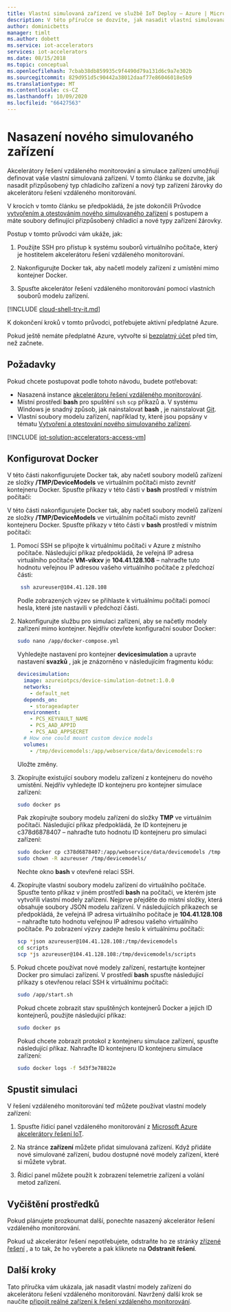 ```yaml
---
title: Vlastní simulovaná zařízení ve službě IoT Deploy – Azure | Microsoft Docs
description: V této příručce se dozvíte, jak nasadit vlastní simulovaná zařízení do akcelerátoru řešení vzdáleného monitorování.
author: dominicbetts
manager: timlt
ms.author: dobett
ms.service: iot-accelerators
services: iot-accelerators
ms.date: 08/15/2018
ms.topic: conceptual
ms.openlocfilehash: 7cbab38db859935c9f4490d79a131d6c9a7e302b
ms.sourcegitcommit: 829d951d5c90442a38012daaf77e86046018e5b9
ms.translationtype: MT
ms.contentlocale: cs-CZ
ms.lasthandoff: 10/09/2020
ms.locfileid: "66427563"
---
```

# <a name="deploy-a-new-simulated-device"></a>Nasazení nového simulovaného zařízení

Akcelerátory řešení vzdáleného monitorování a simulace zařízení umožňují definovat vaše vlastní simulovaná zařízení. V tomto článku se dozvíte, jak nasadit přizpůsobený typ chladicího zařízení a nový typ zařízení žárovky do akcelerátoru řešení vzdáleného monitorování.

V krocích v tomto článku se předpokládá, že jste dokončili Průvodce [vytvořením a otestováním nového simulovaného zařízení](iot-accelerators-remote-monitoring-create-simulated-device.md) s postupem a máte soubory definující přizpůsobený chladicí a nové typy zařízení žárovky.

Postup v tomto průvodci vám ukáže, jak:

1. Použijte SSH pro přístup k systému souborů virtuálního počítače, který je hostitelem akcelerátoru řešení vzdáleného monitorování.

1. Nakonfigurujte Docker tak, aby načetl modely zařízení z umístění mimo kontejner Docker.

1. Spusťte akcelerátor řešení vzdáleného monitorování pomocí vlastních souborů modelu zařízení.

[!INCLUDE [cloud-shell-try-it.md](../../includes/cloud-shell-try-it.md)]

K dokončení kroků v tomto průvodci, potřebujete aktivní předplatné Azure.

Pokud ještě nemáte předplatné Azure, vytvořte si [bezplatný účet](https://azure.microsoft.com/free/?WT.mc_id=A261C142F) před tím, než začnete.

## <a name="prerequisites"></a>Požadavky

Pokud chcete postupovat podle tohoto návodu, budete potřebovat:

- Nasazená instance [akcelerátoru řešení vzdáleného monitorování](https://www.azureiotsolutions.com/Accelerators#solutions/types/RM2).
- Místní prostředí **bash** pro spuštění `ssh` `scp` příkazů a. V systému Windows je snadný způsob, jak nainstalovat **bash** , je nainstalovat [Git](https://git-scm.com/download/win).
- Vlastní soubory modelu zařízení, například ty, které jsou popsány v tématu [Vytvoření a otestování nového simulovaného zařízení](iot-accelerators-remote-monitoring-create-simulated-device.md).

[!INCLUDE [iot-solution-accelerators-access-vm](../../includes/iot-solution-accelerators-access-vm.md)]

## <a name="configure-docker"></a>Konfigurovat Docker

V této části nakonfigurujete Docker tak, aby načetl soubory modelů zařízení ze složky **/TMP/DeviceModels** ve virtuálním počítači místo zevnitř kontejneru Docker. Spusťte příkazy v této části v **bash** prostředí v místním počítači:

V této části nakonfigurujete Docker tak, aby načetl soubory modelů zařízení ze složky **/TMP/DeviceModels** ve virtuálním počítači místo zevnitř kontejneru Docker. Spusťte příkazy v této části v **bash** prostředí v místním počítači:

1. Pomocí SSH se připojte k virtuálnímu počítači v Azure z místního počítače. Následující příkaz předpokládá, že veřejná IP adresa virtuálního počítače **VM-vikxv** je **104.41.128.108** – nahraďte tuto hodnotu veřejnou IP adresou vašeho virtuálního počítače z předchozí části:

   ```sh
    ssh azureuser@104.41.128.108
    ```

    Podle zobrazených výzev se přihlaste k virtuálnímu počítači pomocí hesla, které jste nastavili v předchozí části.

1. Nakonfigurujte službu pro simulaci zařízení, aby se načetly modely zařízení mimo kontejner. Nejdřív otevřete konfigurační soubor Docker:

    ```sh
    sudo nano /app/docker-compose.yml
    ```

    Vyhledejte nastavení pro kontejner **devicesimulation** a upravte nastavení **svazků** , jak je znázorněno v následujícím fragmentu kódu:

    ```yml
    devicesimulation:
      image: azureiotpcs/device-simulation-dotnet:1.0.0
      networks:
        - default_net
      depends_on:
        - storageadapter
      environment:
        - PCS_KEYVAULT_NAME
        - PCS_AAD_APPID
        - PCS_AAD_APPSECRET
      # How one could mount custom device models
      volumes:
        - /tmp/devicemodels:/app/webservice/data/devicemodels:ro
    ```

    Uložte změny.

1. Zkopírujte existující soubory modelu zařízení z kontejneru do nového umístění. Nejdřív vyhledejte ID kontejneru pro kontejner simulace zařízení:

    ```sh
    sudo docker ps
    ```

    Pak zkopírujte soubory modelu zařízení do složky **TMP** ve virtuálním počítači. Následující příkaz předpokládá, že ID kontejneru je c378d6878407 – nahraďte tuto hodnotu ID kontejneru pro simulaci zařízení:

    ```sh
    sudo docker cp c378d6878407:/app/webservice/data/devicemodels /tmp
    sudo chown -R azureuser /tmp/devicemodels/
    ```

    Nechte okno **bash** v otevřené relaci SSH.

1. Zkopírujte vlastní soubory modelu zařízení do virtuálního počítače. Spusťte tento příkaz v jiném prostředí **bash** na počítači, ve kterém jste vytvořili vlastní modely zařízení. Nejprve přejděte do místní složky, která obsahuje soubory JSON modelu zařízení. V následujících příkazech se předpokládá, že veřejná IP adresa virtuálního počítače je **104.41.128.108** – nahraďte tuto hodnotu veřejnou IP adresou vašeho virtuálního počítače. Po zobrazení výzvy zadejte heslo k virtuálnímu počítači:

    ```sh
    scp *json azureuser@104.41.128.108:/tmp/devicemodels
    cd scripts
    scp *js azureuser@104.41.128.108:/tmp/devicemodels/scripts
    ```

1. Pokud chcete používat nové modely zařízení, restartujte kontejner Docker pro simulaci zařízení. V prostředí **bash** spusťte následující příkazy s otevřenou relací SSH k virtuálnímu počítači:

    ```sh
    sudo /app/start.sh
    ```

    Pokud chcete zobrazit stav spuštěných kontejnerů Docker a jejich ID kontejnerů, použijte následující příkaz:

    ```sh
    sudo docker ps
    ```

    Pokud chcete zobrazit protokol z kontejneru simulace zařízení, spusťte následující příkaz. Nahraďte ID kontejneru ID kontejneru simulace zařízení:

    ```sh
    sudo docker logs -f 5d3f3e78822e
    ```

## <a name="run-simulation"></a>Spustit simulaci

V řešení vzdáleného monitorování teď můžete používat vlastní modely zařízení:

1. Spusťte řídicí panel vzdáleného monitorování z [Microsoft Azure akcelerátory řešení IoT](https://www.azureiotsolutions.com/Accelerators#dashboard).

1. Na stránce **zařízení** můžete přidat simulovaná zařízení. Když přidáte nové simulované zařízení, budou dostupné nové modely zařízení, které si můžete vybrat.

1. Řídicí panel můžete použít k zobrazení telemetrie zařízení a volání metod zařízení.

## <a name="clean-up-resources"></a>Vyčištění prostředků

Pokud plánujete prozkoumat další, ponechte nasazený akcelerátor řešení vzdáleného monitorování.

Pokud už akcelerátor řešení nepotřebujete, odstraňte ho ze stránky [zřízené řešení](https://www.azureiotsolutions.com/Accelerators#dashboard) , a to tak, že ho vyberete a pak kliknete na **Odstranit řešení**.

## <a name="next-steps"></a>Další kroky

Tato příručka vám ukázala, jak nasadit vlastní modely zařízení do akcelerátoru řešení vzdáleného monitorování. Navržený další krok se naučíte [připojit reálné zařízení k řešení vzdáleného monitorování](iot-accelerators-connecting-devices-node.md).
